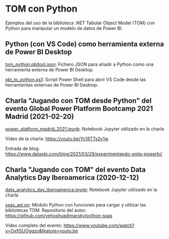 # TOM con Python

Ejemplos del uso de la biblioteca .NET Tabular Object Model (TOM) con Python para manipular un modelo de datos de Power BI.

## Python (con VS Code) como herramienta externa de Power BI Desktop

[tom_python.pbitool.json](tom_python.pbitool.json): Fichero JSON para añadir a Python como una herramienta externa de Power BI Desktop. 

[pbi_to_python.ps1](pbi_to_python.ps1): Script Power Shell para abrir VS Code desde las herramientas externas de Power BI Desktop.

## Charla "Jugando con TOM desde Python" del evento Global Power Platform Bootcamp 2021 Madrid (2021-02-20)

[power_platform_madrid_2021.ipynb](power_platform_madrid_2021.ipynb): Notebook Jupyter utilizado en la charla

Vídeo de la charla: https://youtu.be/Yc18TTs2y1w

Entrada de blog: https://www.dataxbi.com/blog/2021/03/29/experimentando-xmla-powerbi/


## Charla "Jugando con TOM" del evento Data Analytics Day Iberoamerica (2020-12-12)

[data_analytics_day_iberoamerica.ipynb](data_analytics_day_iberoamerica.ipynb): Notebook Jupyter utilizado en la charla


[ssas_api.py](ssas_api.py): Módulo Python con funciones para cargar y utilizar las bibliotecas TOM. Repositorio del autor: https://github.com/yehoshuadimarsky/python-ssas

Vídeo completo del evento: https://www.youtube.com/watch?v=OxfiSUOggzo&feature=youtu.be

#
